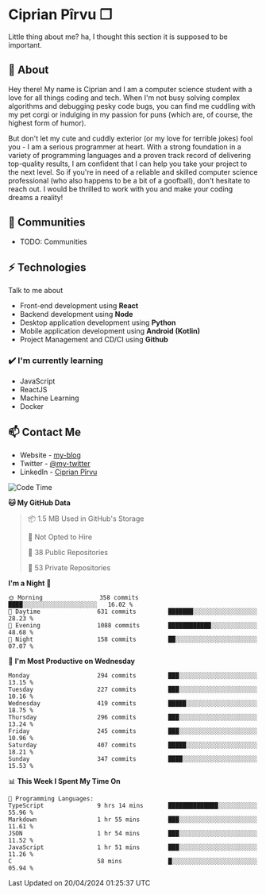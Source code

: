 # Ciprian Pîrvu ❐

Little thing about me? ha, I thought this section it is supposed to be important.

## 🧐 About

Hey there! My name is Ciprian and I am a computer science student with a love for all things coding and tech. When I'm not busy solving complex algorithms and debugging pesky code bugs, you can find me cuddling with my pet corgi or indulging in my passion for puns (which are, of course, the highest form of humor).

But don't let my cute and cuddly exterior (or my love for terrible jokes) fool you - I am a serious programmer at heart. With a strong foundation in a variety of programming languages and a proven track record of delivering top-quality results, I am confident that I can help you take your project to the next level. So if you're in need of a reliable and skilled computer science professional (who also happens to be a bit of a goofball), don't hesitate to reach out. I would be thrilled to work with you and make your coding dreams a reality!

## 👯 Communities

-   TODO: Communities

## ⚡ Technologies

Talk to me about

-   Front-end development using **React**
-   Backend development using **Node**
-   Desktop application development using **Python**
-   Mobile application development using **Android (Kotlin)**
-   Project Management and CD/CI using **Github**

### ✔️ I'm currently learning

-   JavaScript
-   ReactJS
-   Machine Learning
-   Docker

## 📫 Contact Me

-   Website - [my-blog]()
-   Twitter - [@my-twitter]()
-   LinkedIn - [Ciprian Pîrvu](https://www.linkedin.com/in/p%C3%AErvu-ciprian-cristian-4415991b1/)

<!--START_SECTION:waka-->
![Code Time](http://img.shields.io/badge/Code%20Time-1%2C996%20hrs%2036%20mins-blue)

**🐱 My GitHub Data** 

> 📦 1.5 MB Used in GitHub's Storage 
 > 
> 🚫 Not Opted to Hire
 > 
> 📜 38 Public Repositories 
 > 
> 🔑 53 Private Repositories 
 > 
**I'm a Night 🦉** 

```text
🌞 Morning                358 commits         ████░░░░░░░░░░░░░░░░░░░░░   16.02 % 
🌆 Daytime                631 commits         ███████░░░░░░░░░░░░░░░░░░   28.23 % 
🌃 Evening                1088 commits        ████████████░░░░░░░░░░░░░   48.68 % 
🌙 Night                  158 commits         ██░░░░░░░░░░░░░░░░░░░░░░░   07.07 % 
```
📅 **I'm Most Productive on Wednesday** 

```text
Monday                   294 commits         ███░░░░░░░░░░░░░░░░░░░░░░   13.15 % 
Tuesday                  227 commits         ███░░░░░░░░░░░░░░░░░░░░░░   10.16 % 
Wednesday                419 commits         █████░░░░░░░░░░░░░░░░░░░░   18.75 % 
Thursday                 296 commits         ███░░░░░░░░░░░░░░░░░░░░░░   13.24 % 
Friday                   245 commits         ███░░░░░░░░░░░░░░░░░░░░░░   10.96 % 
Saturday                 407 commits         █████░░░░░░░░░░░░░░░░░░░░   18.21 % 
Sunday                   347 commits         ████░░░░░░░░░░░░░░░░░░░░░   15.53 % 
```


📊 **This Week I Spent My Time On** 

```text
💬 Programming Languages: 
TypeScript               9 hrs 14 mins       ██████████████░░░░░░░░░░░   55.96 % 
Markdown                 1 hr 55 mins        ███░░░░░░░░░░░░░░░░░░░░░░   11.61 % 
JSON                     1 hr 54 mins        ███░░░░░░░░░░░░░░░░░░░░░░   11.52 % 
JavaScript               1 hr 51 mins        ███░░░░░░░░░░░░░░░░░░░░░░   11.26 % 
C                        58 mins             █░░░░░░░░░░░░░░░░░░░░░░░░   05.94 % 
```


 Last Updated on 20/04/2024 01:25:37 UTC
<!--END_SECTION:waka-->
